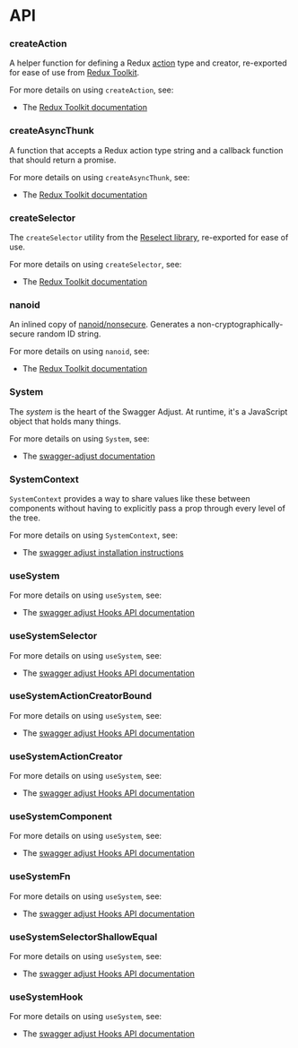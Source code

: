 # API

### createAction

A helper function for defining a Redux [action](https://redux.js.org/basics/actions) type and creator,
re-exported for ease of use from [Redux Toolkit](https://redux-toolkit.js.org/).

For more details on using `createAction`, see:

- The [Redux Toolkit documentation](https://redux-toolkit.js.org/api/createAction)

### createAsyncThunk

A function that accepts a Redux action type string and a callback function that should return a promise.

For more details on using `createAsyncThunk`, see:

- The [Redux Toolkit documentation](https://redux-toolkit.js.org/api/createAsyncThunk)

### createSelector

The `createSelector` utility from the [Reselect library](https://github.com/reduxjs/reselect), re-exported for ease of use.

For more details on using `createSelector`, see:

- The [Redux Toolkit documentation](https://redux-toolkit.js.org/api/createSelector)

### nanoid

An inlined copy of [nanoid/nonsecure](https://github.com/ai/nanoid). Generates a non-cryptographically-secure random ID string.

For more details on using `nanoid`, see:

- The [Redux Toolkit documentation](https://redux-toolkit.js.org/api/other-exports#nanoid)

### System

The _system_ is the heart of the Swagger Adjust. At runtime, it's a JavaScript object that holds many things.

For more details on using `System`, see:

- The [swagger-adjust documentation](../README.md#documentation)

### SystemContext

`SystemContext` provides a way to share values like these between components without having to explicitly pass a prop through every level of the tree.

For more details on using `SystemContext`, see:

- The [swagger adjust installation instructions](./installation.md)

### useSystem

For more details on using `useSystem`, see:

- The [swagger adjust Hooks API documentation](./hooks-api.md#usesystem)

### useSystemSelector

For more details on using `useSystem`, see:

- The [swagger adjust Hooks API documentation](./hooks-api.md#useSystemSelector)

### useSystemActionCreatorBound

For more details on using `useSystem`, see:

- The [swagger adjust Hooks API documentation](./hooks-api.md#useSystemActionCreatorBound)

### useSystemActionCreator

For more details on using `useSystem`, see:

- The [swagger adjust Hooks API documentation](./hooks-api.md#useSystemActionCreator)

### useSystemComponent

For more details on using `useSystem`, see:

- The [swagger adjust Hooks API documentation](./hooks-api.md#useSystemComponent)

### useSystemFn

For more details on using `useSystem`, see:

- The [swagger adjust Hooks API documentation](./hooks-api.md#useSystemFn)

### useSystemSelectorShallowEqual

For more details on using `useSystem`, see:

- The [swagger adjust Hooks API documentation](./hooks-api.md#useSystemSelectorShallowEqual)

### useSystemHook

For more details on using `useSystem`, see:

- The [swagger adjust Hooks API documentation](./hooks-api.md#useSystemHook)

